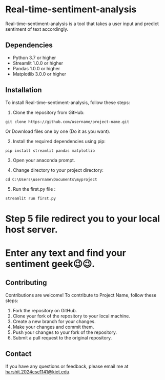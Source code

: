 # Real-time-sentiment-analysis

Real-time-sentiment-analysis is a tool that takes a user input and predict sentiment of text accordingly.

## Dependencies

- Python 3.7 or higher
- Streamlit 1.0.0 or higher
- Pandas 1.0.0 or higher
- Matplotlib 3.0.0 or higher

## Installation

To install Real-time-sentiment-analysis, follow these steps:

1. Clone the repository from GitHub:

```
git clone https://github.com/username/project-name.git
```
Or Download files one by one (Do it as you want).

2. Install the required dependencies using pip:

```
pip install streamlit pandas matplotlib
```
3. Open your anaconda prompt.

4. Change directory to your project  directory:
```
cd C:\Users\username\Documents\myproject

```
5. Run the first.py file :

```
streamlit run first.py
```
# Step 5 file redirect you to your local host server.
# Enter any text and find your sentiment geek😉😉.




## Contributing

Contributions are welcome! To contribute to Project Name, follow these steps:

1. Fork the repository on GitHub.
2. Clone your fork of the repository to your local machine.
3. Create a new branch for your changes.
4. Make your changes and commit them.
5. Push your changes to your fork of the repository.
6. Submit a pull request to the original repository.



## Contact

If you have any questions or feedback, please email me at harshit.2024cse1141@kiet.edu.
